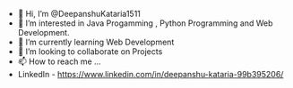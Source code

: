 - 👋 Hi, I’m @DeepanshuKataria1511
- 👀 I’m interested in Java Progamming , Python Programming and Web Development.
- 🌱 I’m currently learning Web Development
- 💞️ I’m looking to collaborate on Projects
- 📫 How to reach me ...
- LinkedIn - https://www.linkedin.com/in/deepanshu-kataria-99b395206/


<!---
DeepanshuKataria1511/DeepanshuKataria1511 is a ✨ special ✨ repository because its `README.md` (this file) appears on your GitHub profile.
You can click the Preview link to take a look at your changes.
--->
